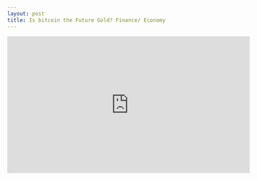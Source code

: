 ```yaml
---
layout: post
title: Is bitcoin the Future Gold? Finance/ Economy
---
```


<iframe width="560" height="315" src="https://www.youtube.com/embed/p46hg-JjOqQ" frameborder="0" allow="accelerometer; autoplay; encrypted-media; gyroscope; picture-in-picture" allowfullscreen></iframe>


